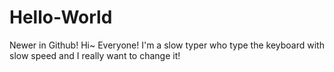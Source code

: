 # Hello-World
Newer in Github!
Hi~ Everyone! I'm a slow typer who type the keyboard with slow speed and I really want to change it!
